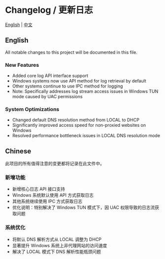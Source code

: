# Changelog / 更新日志

[English](#english) | [中文](#chinese)

## English

All notable changes to this project will be documented in this file.

### New Features
- Added core log API interface support
- Windows systems now use API method for log retrieval by default
- Other systems continue to use IPC method for logging
- Note: Specifically addresses log stream access issues in Windows TUN mode caused by UAC permissions

### System Optimizations
- Changed default DNS resolution method from LOCAL to DHCP
- Significantly improved access speed for non-proxied websites on Windows
- Resolved performance bottleneck issues in LOCAL DNS resolution mode

## Chinese

此项目的所有值得注意的变更都将记录在此文件中。

### 新增功能
- 新增核心日志 API 接口支持
- Windows 系统默认使用 API 方式获取日志
- 其他系统继续使用 IPC 方式获取日志
- 优化说明：特别解决了 Windows TUN 模式下，因 UAC 权限导致的日志流获取问题

### 系统优化
- 将默认 DNS 解析方式从 LOCAL 调整为 DHCP
- 显著提升 Windows 系统上非代理网站的访问速度
- 解决了 LOCAL 模式下 DNS 解析性能瓶颈问题